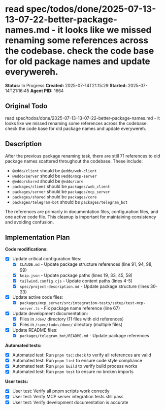 # read spec/todos/done/2025-07-13-13-07-22-better-package-names.md - it looks like we missed renaming some references across the codebase. check the code base for old package names and update everywereh.

**Status:** In Progress
**Created:** 2025-07-14T21:15:29
**Started:** 2025-07-14T21:16:45
**Agent PID:** 1664

## Original Todo

read spec/todos/done/2025-07-13-13-07-22-better-package-names.md - it looks like we missed renaming some references across the codebase. check the code base for old package names and update everywereh.

## Description

After the previous package renaming task, there are still 71 references to old package names scattered throughout the codebase. These include:

- `@eddo/client` should be `@eddo/web-client`
- `@eddo/server` should be `@eddo/mcp-server`  
- `@eddo/shared` should be `@eddo/core`
- `packages/client` should be `packages/web_client`
- `packages/server` should be `packages/mcp_server`
- `packages/shared` should be `packages/core`
- `packages/telegram-bot` should be `packages/telegram_bot`

The references are primarily in documentation files, configuration files, and one active code file. This cleanup is important for maintaining consistency and avoiding confusion.

## Implementation Plan

**Code modifications:**
- [x] Update critical configuration files:
  - [x] `CLAUDE.md` - Update package structure references (line 91, 94, 98, 99)
  - [x] `knip.json` - Update package paths (lines 19, 33, 45, 58)
  - [x] `tailwind.config.cjs` - Update content paths (lines 4-5)
  - [x] `spec/project-description.md` - Update package structure (lines 30-33)
- [x] Update active code files:
  - [x] `packages/mcp_server/src/integration-tests/setup/test-mcp-server.ts` - Fix package name reference (line 67)
- [x] Update development documentation:
  - [x] Files in `/dev/` directory (11 files with old references)
  - [x] Files in `/spec/todos/done/` directory (multiple files)
- [x] Update README files:
  - [x] `packages/telegram_bot/README.md` - Update package references

**Automated tests:**
- [x] Automated test: Run `pnpm tsc:check` to verify all references are valid
- [x] Automated test: Run `pnpm lint` to ensure code style compliance  
- [x] Automated test: Run `pnpm build` to verify build process works
- [x] Automated test: Run `pnpm test` to ensure no broken imports

**User tests:**
- [x] User test: Verify all pnpm scripts work correctly
- [x] User test: Verify MCP server integration tests still pass
- [x] User test: Verify development documentation is accurate